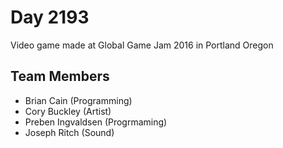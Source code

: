 # Day 2193

Video game made at Global Game Jam 2016 in Portland Oregon

## Team Members

- Brian Cain (Programming)
- Cory Buckley (Artist)
- Preben Ingvaldsen (Progrmaming)
- Joseph Ritch (Sound)
